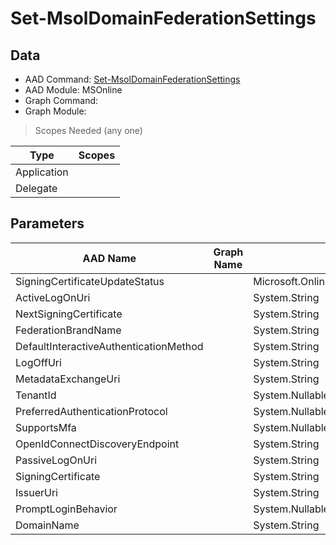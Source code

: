 # Set-MsolDomainFederationSettings

> 

## Data

+ AAD Command: [Set-MsolDomainFederationSettings](https://docs.microsoft.com/en-us/powershell/module/MSOnline/Set-MsolDomainFederationSettings)
+ AAD Module: MSOnline
+ Graph Command: []()
+ Graph Module: 

> Scopes Needed (any one)

|Type|Scopes|
|---|---|
|Application||
|Delegate||

## Parameters

|AAD Name|Graph Name|AAD Type|Graph Type|Infos|
|---|---|---|---|---|
|SigningCertificateUpdateStatus||Microsoft.Online.Administration.SigningCertificateUpdateStatus|||
|ActiveLogOnUri||System.String|||
|NextSigningCertificate||System.String|||
|FederationBrandName||System.String|||
|DefaultInteractiveAuthenticationMethod||System.String|||
|LogOffUri||System.String|||
|MetadataExchangeUri||System.String|||
|TenantId||System.Nullable/System.Guid|||
|PreferredAuthenticationProtocol||System.Nullable/Microsoft.Online.Administration.AuthenticationProtocol|||
|SupportsMfa||System.Nullable/System.Boolean|||
|OpenIdConnectDiscoveryEndpoint||System.String|||
|PassiveLogOnUri||System.String|||
|SigningCertificate||System.String|||
|IssuerUri||System.String|||
|PromptLoginBehavior||System.Nullable/Microsoft.Online.Administration.PromptLoginBehavior|||
|DomainName||System.String|||

